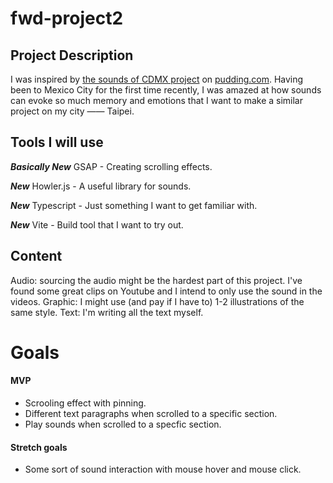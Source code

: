 # fwd-project2

## Project Description
I was inspired by [the sounds of CDMX project](https://pudding.cool/2022/09/cdmx/) on [pudding.com](pudding.com). Having been to Mexico City for the first time recently, I was amazed at how sounds can evoke so much memory and emotions that I want to make a similar project on my city —— Taipei.

## Tools I will use
***Basically New*** GSAP - Creating scrolling effects.

***New*** Howler.js - A useful library for sounds.

***New*** Typescript - Just something I want to get familiar with.

***New*** Vite - Build tool that I want to try out.


## Content
Audio: sourcing the audio might be the hardest part of this project. I've found some great clips on Youtube and I intend to only use the sound in the videos.
Graphic: I might use (and pay if I have to) 1-2 illustrations of the same style.
Text: I'm writing all the text myself.

# Goals
#### MVP
- Scrooling effect with pinning.
- Different text paragraphs when scrolled to a specific section.
- Play sounds when scrolled to a specfic section.

#### Stretch goals
- Some sort of sound interaction with mouse hover and mouse click.
